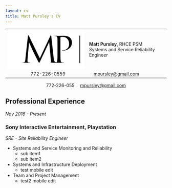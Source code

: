 ```yaml
---
layout: cv
title: Matt Pursley's CV
---
```


<center><table width="600">
  <tr>
    <td align="right">
      <img src="assets/matt pursley resume logo v2 cropped.png" width="300">
    </td>
    <td align="left">
      <b>Matt Pursley</b>, RHCE PSM<br>Systems and Service Reliability Engineer
    </td>
  </tr>
  <tr>
    <td align="right"> 
      <div id="webaddress"><i class="fi-telephone"></i>772-226-0559&nbsp;&nbsp;&nbsp;&nbsp;&nbsp;&nbsp;&nbsp;&nbsp;&nbsp;&nbsp;&nbsp;&nbsp;&nbsp;&nbsp;&nbsp;&nbsp;</div> 
    </td>
    <td align="left"> 
      <div id="webaddress"><i class="fi-mail" style="margin-left:1em"></i> 
      <a href="mailto:mpursley@gmail.com">mpursley@gmail.com</a> 
      </div> 
    </td>
  </tr>
</table>

<div id="webaddress">
  <i class="fi-telephone"></i>772-226-055
  <i class="fi-mail" style="margin-left:1em"></i> 
  <a href="mailto:mpursley@gmail.com">mpursley@gmail.com</a>
</div>
</center>



## Professional Experience

_Nov 2016 - Present_
### __Sony Interactive Entertainment, Playstation__
_SRE - Site Reliability Engineer_

* Systems and Service Monitoring and Reliability
  * sub item1
  * sub item2
* Systems and Infrastructure Deployment
  * test mobile edit
* Team and Project Management
  * test2 mobile edit
